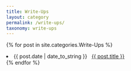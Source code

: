 ```yaml
---
title: Write-Ups
layout: category
permalink: /write-ups/
taxonomy: write-ups
---
```


{% for post in site.categories.Write-Ups %}
 <li><span>{{ post.date | date_to_string }}</span> &nbsp; <a href="{{ site.baseurl }}{{ post.url }}">{{ post.title }}</a></li>
{% endfor %}